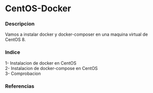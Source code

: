 # CentOS-Docker
### Descripcion
Vamos a instalar docker y docker-composer en una maquina virtual de CentOS 8.
### Indice
1- Instalacion de docker en CentOS  
2- Instalacion de docker-compose en CentOS  
3- Comprobacion  
### Referencias

